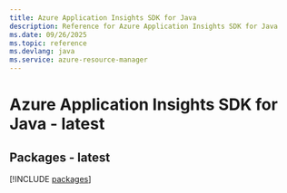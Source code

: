 ```yaml
---
title: Azure Application Insights SDK for Java
description: Reference for Azure Application Insights SDK for Java
ms.date: 09/26/2025
ms.topic: reference
ms.devlang: java
ms.service: azure-resource-manager
---
```

# Azure Application Insights SDK for Java - latest
## Packages - latest
[!INCLUDE [packages](application-insights-index.md)]